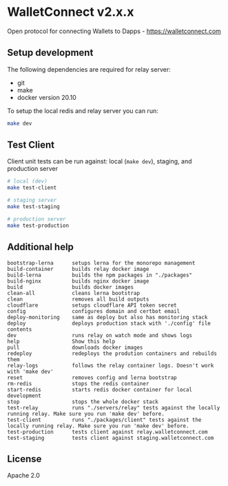 # WalletConnect v2.x.x

Open protocol for connecting Wallets to Dapps - https://walletconnect.com

## Setup development

The following dependencies are required for relay server:

- git
- make
- docker version 20.10

To setup the local redis and relay server you can run:

```sh
make dev
```

## Test Client

Client unit tests can be run against: local (`make dev`), staging, and production server

```sh
# local (dev)
make test-client

# staging server
make test-staging

# production server
make test-production
```

## Additional help

```
bootstrap-lerna      setups lerna for the monorepo management
build-container      builds relay docker image
build-lerna          builds the npm packages in "./packages"
build-nginx          builds nginx docker image
build                builds docker images
clean-all            cleans lerna bootstrap
clean                removes all build outputs
cloudflare           setups cloudflare API token secret
config               configures domain and certbot email
deploy-monitoring    same as deploy but also has monitoring stack
deploy               deploys production stack with './config' file contents
dev                  runs relay on watch mode and shows logs
help                 Show this help
pull                 downloads docker images
redeploy             redeploys the prodution containers and rebuilds them
relay-logs           follows the relay container logs. Doesn't work with 'make dev'
reset                removes config and lerna bootstrap
rm-redis             stops the redis container
start-redis          starts redis docker container for local development
stop                 stops the whole docker stack
test-relay           runs "./servers/relay" tests against the locally running relay. Make sure you run 'make dev' before.
test-client          runs "./packages/client" tests against the locally running relay. Make sure you run 'make dev' before.
test-production      tests client against relay.walletconnect.com
test-staging         tests client against staging.walletconnect.com

```

## License

Apache 2.0
